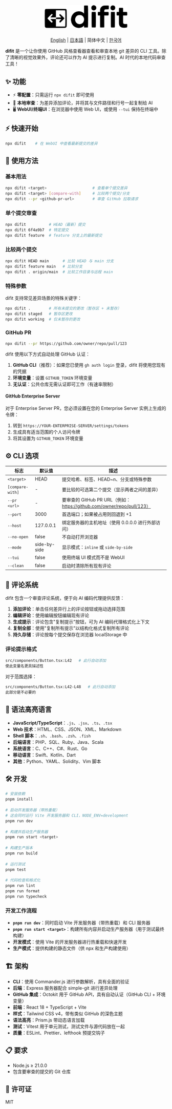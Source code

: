 <h1 align="center">
  <img src="public/logo.png" alt="difit" width="260">
</h1>

<p align="center">
  <a href="./README.md">English</a> | <a href="./README.ja.md">日本語</a> | 简体中文 | <a href="./README.ko.md">한국어</a>
</p>

**difit** 是一个让你使用 GitHub 风格查看器查看和审查本地 git 差异的 CLI 工具。除了清晰的视觉效果外，评论还可以作为 AI 提示进行复制。AI 时代的本地代码审查工具！

## ✨ 功能

- ⚡ **零配置**：只需运行 `npx difit` 即可使用
- 💬 **本地审查**：为差异添加评论，并将其与文件路径和行号一起复制给 AI
- 🖥️ **WebUI/终端UI**：在浏览器中使用 Web UI，或使用 `--tui` 保持在终端中

## ⚡ 快速开始

```bash
npx difit    # 在 WebUI 中查看最新提交的差异
```

## 🚀 使用方法

### 基本用法

```bash
npx difit <target>                    # 查看单个提交差异
npx difit <target> [compare-with]     # 比较两个提交/分支
npx difit --pr <github-pr-url>        # 审查 GitHub 拉取请求
```

### 单个提交审查

```bash
npx difit          # HEAD（最新）提交
npx difit 6f4a9b7  # 特定提交
npx difit feature  # feature 分支上的最新提交
```

### 比较两个提交

```bash
npx difit HEAD main      # 比较 HEAD 与 main 分支
npx difit feature main   # 比较分支
npx difit . origin/main  # 比较工作目录与远程 main
```

### 特殊参数

difit 支持常见差异场景的特殊关键字：

```bash
npx difit .        # 所有未提交的更改（暂存区 + 未暂存）
npx difit staged   # 暂存区更改
npx difit working  # 仅未暂存的更改
```

### GitHub PR

```bash
npx difit --pr https://github.com/owner/repo/pull/123
```

difit 使用以下方式自动处理 GitHub 认证：

1. **GitHub CLI**（推荐）：如果您已使用 `gh auth login` 登录，difit 将使用您现有的凭据
2. **环境变量**：设置 `GITHUB_TOKEN` 环境变量
3. **无认证**：公共仓库无需认证即可工作（有速率限制）

#### GitHub Enterprise Server

对于 Enterprise Server PR，您必须设置在您的 Enterprise Server 实例上生成的令牌：

1. 转到 `https://YOUR-ENTERPRISE-SERVER/settings/tokens`
2. 生成具有适当范围的个人访问令牌
3. 将其设置为 `GITHUB_TOKEN` 环境变量

## ⚙️ CLI 选项

| 标志             | 默认值       | 描述                                                                    |
| ---------------- | ------------ | ----------------------------------------------------------------------- |
| `<target>`       | HEAD         | 提交哈希、标签、HEAD~n、分支或特殊参数                                  |
| `[compare-with]` | -            | 要比较的可选第二个提交（显示两者之间的差异）                            |
| `--pr <url>`     | -            | 要审查的 GitHub PR URL（例如：https://github.com/owner/repo/pull/123）  |
| `--port`         | 3000         | 首选端口；如果被占用则回退到 +1                                         |
| `--host`         | 127.0.0.1    | 绑定服务器的主机地址（使用 0.0.0.0 进行外部访问）                       |
| `--no-open`      | false        | 不自动打开浏览器                                                        |
| `--mode`         | side-by-side | 显示模式：`inline` 或 `side-by-side`                                   |
| `--tui`          | false        | 使用终端 UI 模式而不是 WebUI                                           |
| `--clean`        | false        | 启动时清除所有现有评论                                                  |

## 💬 评论系统

difit 包含一个审查评论系统，便于向 AI 编码代理提供反馈：

1. **添加评论**：单击任何差异行上的评论按钮或拖动选择范围
2. **编辑评论**：使用编辑按钮编辑现有评论
3. **生成提示**：评论包含"复制提示"按钮，可为 AI 编码代理格式化上下文
4. **复制全部**：使用"复制所有提示"以结构化格式复制所有评论
5. **持久存储**：评论按每个提交保存在浏览器 localStorage 中

### 评论提示格式

```sh
src/components/Button.tsx:L42   # 此行自动添加
使此变量名更具描述性
```

对于范围选择：

```sh
src/components/Button.tsx:L42-L48   # 此行自动添加
此部分是不必要的
```

## 🎨 语法高亮语言

- **JavaScript/TypeScript**：`.js`、`.jsx`、`.ts`、`.tsx`
- **Web 技术**：HTML、CSS、JSON、XML、Markdown
- **Shell 脚本**：`.sh`、`.bash`、`.zsh`、`.fish`
- **后端语言**：PHP、SQL、Ruby、Java、Scala
- **系统语言**：C、C++、C#、Rust、Go
- **移动语言**：Swift、Kotlin、Dart
- **其他**：Python、YAML、Solidity、Vim 脚本

## 🛠️ 开发

```bash
# 安装依赖
pnpm install

# 启动开发服务器（带热重载）
# 这会同时运行 Vite 开发服务器和 CLI，NODE_ENV=development
pnpm run dev

# 构建并启动生产服务器
pnpm run start <target>

# 构建生产版本
pnpm run build

# 运行测试
pnpm test

# 代码检查和格式化
pnpm run lint
pnpm run format
pnpm run typecheck
```

### 开发工作流程

- **`pnpm run dev`**：同时启动 Vite 开发服务器（带热重载）和 CLI 服务器
- **`pnpm run start <target>`**：构建所有内容并启动生产服务器（用于测试最终构建）
- **开发模式**：使用 Vite 的开发服务器进行热重载和快速开发
- **生产模式**：提供构建的静态文件（供 npx 和生产构建使用）

## 🏗️ 架构

- **CLI**：使用 Commander.js 进行参数解析，具有全面的验证
- **后端**：Express 服务器配合 simple-git 进行差异处理
- **GitHub 集成**：Octokit 用于 GitHub API，具有自动认证（GitHub CLI + 环境变量）
- **前端**：React 18 + TypeScript + Vite
- **样式**：Tailwind CSS v4，带有类似 GitHub 的深色主题
- **语法高亮**：Prism.js 带动态语言加载
- **测试**：Vitest 用于单元测试，测试文件与源代码放在一起
- **质量**：ESLint、Prettier、lefthook 预提交钩子

## 📋 要求

- Node.js ≥ 21.0.0
- 包含要审查的提交的 Git 仓库

## 📄 许可证

MIT